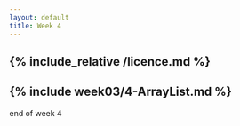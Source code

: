 ```yaml
---
layout: default
title: Week 4
---
```

{% include_relative /licence.md %}
---
{% include week03/4-ArrayList.md %}
---

end of week 4